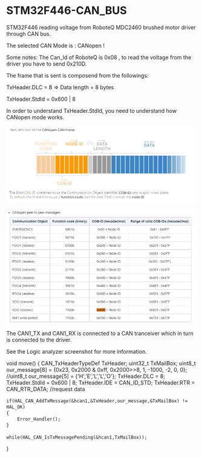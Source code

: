 # STM32F446-CAN_BUS
STM32F446 reading voltage from RoboteQ MDC2460 brushed motor driver through CAN bus. 

The selected CAN Mode is : CANopen !

Some notes: The Can_Id of RoboteQ is 0x08 , to read the voltage from the driver you have to send 0x210D.

The frame that is sent is composend from the followings:

TxHeader.DLC = 8 => Data length = 8 bytes

TxHeader.StdId = 0x600 | 8 

In order to understand TxHeader.StdId, you need to understand how CANopen mode works.

![](images/canframe.PNG)

![](images/table.PNG)

The CAN1_TX and CAN1_RX is connected to a CAN tranceiver which in turn is connected to the driver.

See the Logic analyzer screenshot for more information. 

void move()
{
	CAN_TxHeaderTypeDef TxHeader;
	uint32_t TxMailBox;
	uint8_t our_message[8] = {0x23, 0x2000 & 0xff, 0x2000>>8, 1, -1000, -2, 0, 0};
	//uint8_t our_message[5] = {'H','E','L','L','O'};
	TxHeader.DLC = 8;
	TxHeader.StdId = 0x600 | 8;
	TxHeader.IDE = CAN_ID_STD;
	TxHeader.RTR = 	CAN_RTR_DATA;  //request data

	if(HAL_CAN_AddTxMessage(&hcan1,&TxHeader,our_message,&TxMailBox) != HAL_OK)
	{
		Error_Handler();
	}

	while(HAL_CAN_IsTxMessagePending(&hcan1,TxMailBox));
}
